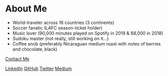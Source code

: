 # About Me
- World-traveler across 16 countries (3 continents)
- Soccer fanatic (LAFC season-ticket holder)
- Music lover (90,000 minutes played on Spotify in 2019 & 88,000 in 2018)
- Sudoku master (not really, still working on it...)
- Coffee snob (preferably Nicaraguan medium roast with notes of berries and chocolate, black)

[Contact Me](mailto:eamunoz.me@gmail.com)

[LinkedIn](https://www.linkedin.com/in/eamunoz/)
[GitHub](https://github.com/eduardo-munoz)
[Twitter](https://twitter.com/eamunoz_me)
[Medium](https://medium.com/@eamunoz.me)
